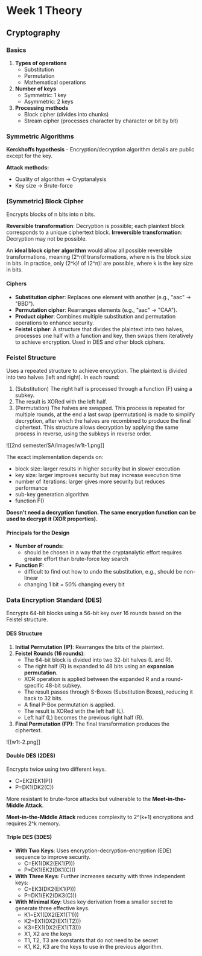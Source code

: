 # Week 1 Theory

## Cryptography

### Basics
1. **Types of operations**
    - Substitution
    - Permutation
    - Mathematical operations
2. **Number of keys**
    - Symmetric: 1 key
    - Asymmetric: 2 keys
3. **Processing methods**
    - Block cipher (divides into chunks)
    - Stream cipher (processes character by character or bit by bit)

### Symmetric Algorithms
**Kerckhoffs hypothesis** - Encryption/decryption algorithm details are public except for the key.

**Attack methods:**
- Quality of algorithm -> Cryptanalysis
- Key size -> Brute-force

### (Symmetric) Block Cipher
Encrypts blocks of n bits into n bits.

**Reversible transformation**: Decryption is possible; each plaintext block corresponds to a unique ciphertext block.
**Irreversible transformation**: Decryption may not be possible.

An **ideal block cipher algorithm** would allow all possible reversible transformations, meaning (2^n)! transformations, where n is the block size in bits. In practice, only (2^k)! of (2^n)! are possible, where k is the key size in bits.

#### Ciphers
- **Substitution cipher**: Replaces one element with another (e.g., "aac" → "BBD").
- **Permutation cipher**: Rearranges elements (e.g., "aac" → "CAA").
- **Product cipher**: Combines multiple substitution and permutation operations to enhance security.
- **Feistel cipher**: A structure that divides the plaintext into two halves, processes one half with a function and key, then swaps them iteratively to achieve encryption. Used in DES and other block ciphers.
### Feistel Structure
Uses a repeated structure to achieve encryption. The plaintext is divided into two halves (left and right). In each round:
1. (Substitution) The right half is processed through a function (F) using a subkey.
2. The result is XORed with the left half.
3. (Permutation) The halves are swapped.
 This process is repeated for multiple rounds, at the end a last swap (permutation) is made to simplify decryption, after which the halves are recombined to produce the final ciphertext. This structure allows decryption by applying the same process in reverse, using the subkeys in reverse order.

![[2nd semester/SA/images/w1t-1.png]]

The exact implementation depends on:
- block size: larger results in higher security but in slower execution
- key size: larger improves security but may increase execution time
- number of iterations: larger gives more security but reduces performance
- sub-key generation algorithm
- function F()

**Doesn't need a decryption function. The same encryption function can be used to decrypt it (XOR properties).**

#### Principals for the Design
- **Number of rounds:**
	- should be chosen in a way that the cryptanalytic effort requires greater effort than brute-force key search
- **Function F:**
	- difficult to find out how to undo the substitution, e.g., should be non-linear
	- changing 1 bit = 50% changing every bit

### Data Encryption Standard (DES)
Encrypts 64-bit blocks using a 56-bit key over 16 rounds based on the Feistel structure.

#### DES Structure
1. **Initial Permutation (IP)**: Rearranges the bits of the plaintext.
2. **Feistel Rounds (16 rounds)**:
    - The 64-bit block is divided into two 32-bit halves (L and R).
    - The right half (R) is expanded to 48 bits using an **expansion permutation**.
    - XOR operation is applied between the expanded R and a round-specific 48-bit subkey.
    - The result passes through S-Boxes (Substitution Boxes), reducing it back to 32 bits.
    - A final P-Box permutation is applied.
    - The result is XORed with the left half (L).
    - Left half (L) becomes the previous right half (R).
3. **Final Permutation (FP)**: The final transformation produces the ciphertext.

![[w1t-2.png]]

#### Double DES (2DES)
Encrypts twice using two different keys.
- C=EK2(EK1(P))
- P=DK1(DK2(C))

More resistant to brute-force attacks but vulnerable to the **Meet-in-the-Middle Attack**.

**Meet-in-the-Middle Attack** reduces complexity to 2^(k+1) encryptions and requires 2^k memory.

#### Triple DES (3DES)
- **With Two Keys**: Uses encryption-decryption-encryption (EDE) sequence to improve security.
	- C=EK1(DK2(EK1(P)))
	- P=DK1(EK2(DK1(C)))
- **With Three Keys**: Further increases security with three independent keys:
	- C=EK3(DK2(EK1(P)))
	- P=DK1(EK2(DK3(C)))
- **With Minimal Key**: Uses key derivation from a smaller secret to generate three effective keys.
	- K1=EX1(DX2(EX1(T1)))
	- K2=EX1(DX2(EX1(T2)))
	- K3=EX1(DX2(EX1(T3)))
	- X1, X2 are the keys
	- T1, T2, T3 are constants that do not need to be secret
	- K1, K2, K3 are the keys to use in the previous algorithm.
